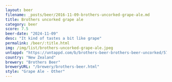 ```yaml
---
layout: beer
filename: _posts/beer/2016-11-09-brothers-uncorked-grape-ale.md
title: Brothers uncorked grape ale
category: beer
score: 7.5
beer-date: "2024-11-09"
desc: "It kind of tastes a bit like grape"
permalink: /beer/:title.html
img: /img/list/brothers-uncorked-grape-ale.jpeg
untappd: "https://untappd.com/b/brothers-beer-brothers-beer-uncorked/5792446"
country: "New Zealand"
brewery: "Brothers Beer"
breweryURL: "/brewery/brothers-beer.html"
style: "Grape Ale - Other"
---
```

